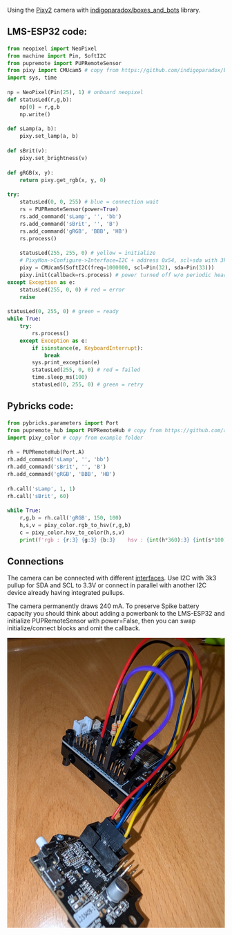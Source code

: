 Using the [Pixy2](https://pixycam.com/pixy2/) camera with [indigoparadox/boxes_and_bots](https://github.com/indigoparadox/boxes_and_bots) library.

## LMS-ESP32 code:

```python
from neopixel import NeoPixel 
from machine import Pin, SoftI2C
from pupremote import PUPRemoteSensor
from pixy import CMUcam5 # copy from https://github.com/indigoparadox/boxes_and_bots/blob/master/drivers/micropython/cmucam5/pixy.py
import sys, time

np = NeoPixel(Pin(25), 1) # onboard neopixel
def statusLed(r,g,b):
    np[0] = r,g,b
    np.write()

def sLamp(a, b):
    pixy.set_lamp(a, b)

def sBrit(v):
    pixy.set_brightness(v)

def gRGB(x, y):
    return pixy.get_rgb(x, y, 0)

try:
    statusLed(0, 0, 255) # blue = connection wait
    rs = PUPRemoteSensor(power=True)
    rs.add_command('sLamp', '', 'bb')
    rs.add_command('sBrit', '', 'B')
    rs.add_command('gRGB', 'BBB', 'HB')
    rs.process()

    statusLed(255, 255, 0) # yellow = initialize
    # PixyMon->Configure->Interface=I2C + address 0x54, scl+sda with 3k3 pull-up each to 3.3V
    pixy = CMUcam5(SoftI2C(freq=1000000, scl=Pin(32), sda=Pin(33)))
    pixy.init(callback=rs.process) # power turned off w/o periodic heartbeat
except Exception as e:
    statusLed(255, 0, 0) # red = error
    raise

statusLed(0, 255, 0) # green = ready
while True:
    try:
        rs.process()
    except Exception as e:
        if isinstance(e, KeyboardInterrupt):
            break
        sys.print_exception(e)
        statusLed(255, 0, 0) # red = failed
        time.sleep_ms(100)
        statusLed(0, 255, 0) # green = retry
```

## Pybricks code:
```python
from pybricks.parameters import Port
from pupremote_hub import PUPRemoteHub # copy from https://github.com/antonvh/PUPRemote/blob/main/src/pupremote_hub.py
import pixy_color # copy from example folder

rh = PUPRemoteHub(Port.A)
rh.add_command('sLamp', '', 'bb')
rh.add_command('sBrit', '', 'B')
rh.add_command('gRGB', 'BBB', 'HB')

rh.call('sLamp', 1, 1)
rh.call('sBrit', 60)

while True:
    r,g,b = rh.call('gRGB', 150, 100)
    h,s,v = pixy_color.rgb_to_hsv(r,g,b)
    c = pixy_color.hsv_to_color(h,s,v)
    print(f'rgb : {r:3} {g:3} {b:3}    hsv : {int(h*360):3} {int(s*100):3} {v:3}    color : {c}')
```

## Connections

The camera can be connected with different [interfaces](interfaces.md). Use I2C with 3k3 pullup for SDA and SCL to 3.3V or connect in parallel with another I2C device already having integrated pullups.

The camera permanently draws 240 mA. To preserve Spike battery capacity you should think about adding a powerbank to the LMS-ESP32 and initialize PUPRemoteSensor with power=False, then you can swap initialize/connect blocks and omit the callback.

![](wiring.jpg)


